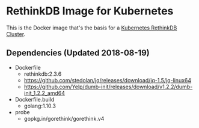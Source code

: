 # RethinkDB Image for Kubernetes

This is the Docker image that's the basis for a [Kubernetes RethinkDB Cluster](https://github.com/rosskukulinski/kubernetes-rethinkdb-cluster).

## Dependencies (Updated 2018-08-19)

* Dockerfile
  * rethinkdb:2.3.6
  * https://github.com/stedolan/jq/releases/download/jq-1.5/jq-linux64
  * https://github.com/Yelp/dumb-init/releases/download/v1.2.2/dumb-init_1.2.2_amd64
* Dockerfile.build
  * golang:1.10.3
* probe
  * gopkg.in/gorethink/gorethink.v4
